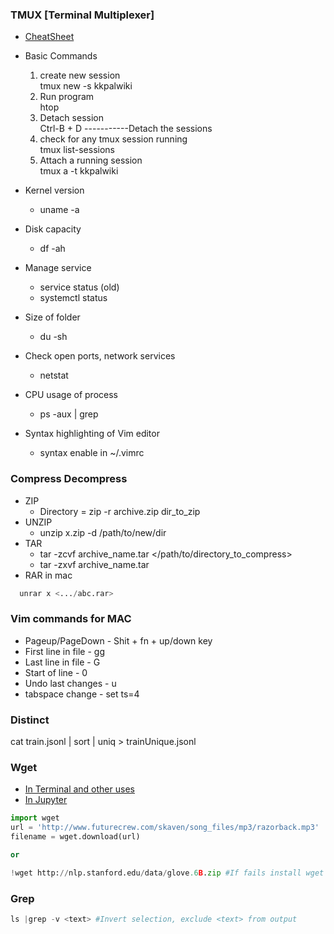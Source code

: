 ### TMUX [Terminal Multiplexer]
* [CheatSheet](https://danielmiessler.com/study/tmux/)
* Basic Commands
  1. create new session  
  tmux new -s kkpalwiki
  2. Run program  
  htop
  3. Detach session  
  Ctrl-B + D -----------Detach the sessions
  4. check for any tmux session running  
  tmux list-sessions
  5. Attach a running session  
  tmux a -t kkpalwiki



* Kernel version 
  * uname -a
* Disk capacity
  * df -ah
* Manage service
  * service <servicename> status (old)
  * systemctl status <servicename>
* Size of folder
  * du -sh <folder>
* Check open ports, network services
  * netstat
* CPU usage of process
  * ps -aux | grep <processname>

* Syntax highlighting of Vim editor
  * syntax enable in ~/.vimrc



### Compress Decompress
* ZIP
    * Directory = zip -r archive.zip dir_to_zip
* UNZIP
    * unzip x.zip -d /path/to/new/dir
* TAR
  * tar -zcvf archive_name.tar </path/to/directory_to_compress>
  * tar -zxvf archive_name.tar
* RAR in mac
```python
  unrar x <.../abc.rar>
```

### Vim commands for MAC
* Pageup/PageDown - Shit + fn + up/down key
* First line in file - gg
* Last line in file - G
* Start of line - 0
* Undo last changes - u
* tabspace change - set ts=4

### Distinct
cat train.jsonl | sort | uniq > trainUnique.jsonl


### Wget
* [In Terminal and other uses](https://gist.github.com/jasperf/17e9572b74f052b8fa12daca07ba8565)
* [In Jupyter](https://pypi.org/project/wget/)
```python
import wget
url = 'http://www.futurecrew.com/skaven/song_files/mp3/razorback.mp3'
filename = wget.download(url)

or

!wget http://nlp.stanford.edu/data/glove.6B.zip #If fails install wget using brew install wget
```

### Grep
```python
ls |grep -v <text> #Invert selection, exclude <text> from output

```
